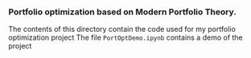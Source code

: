 ### Portfolio optimization based on Modern Portfolio Theory.
The contents of this directory contain the code used for my portfolio optimization project
The file `PortOptDemo.ipynb` contains a demo of the project
